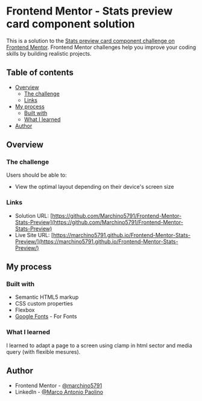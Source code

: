 # Frontend Mentor - Stats preview card component solution

This is a solution to the [Stats preview card component challenge on Frontend Mentor](https://www.frontendmentor.io/challenges/stats-preview-card-component-8JqbgoU62). Frontend Mentor challenges help you improve your coding skills by building realistic projects. 

## Table of contents

- [Overview](#overview)
  - [The challenge](#the-challenge)
  - [Links](#links)
- [My process](#my-process)
  - [Built with](#built-with)
  - [What I learned](#what-i-learned)
- [Author](#author)

## Overview

### The challenge

Users should be able to:

- View the optimal layout depending on their device's screen size

### Links

- Solution URL: [https://github.com/Marchino5791/Frontend-Mentor-Stats-Preview](https://github.com/Marchino5791/Frontend-Mentor-Stats-Preview)
- Live Site URL: [https://marchino5791.github.io/Frontend-Mentor-Stats-Preview/](https://marchino5791.github.io/Frontend-Mentor-Stats-Preview/)

## My process

### Built with

- Semantic HTML5 markup
- CSS custom properties
- Flexbox
- [Google Fonts](https://fonts.google.com/) - For Fonts

### What I learned

I learned to adapt a page to a screen using clamp in html sector and media query (with flexible mesures).

## Author

- Frontend Mentor - [@marchino5791](https://www.frontendmentor.io/profile/marchino5791)
- LinkedIn - [@Marco Antonio Paolino](https://www.linkedin.com/in/marco-paolino/)
